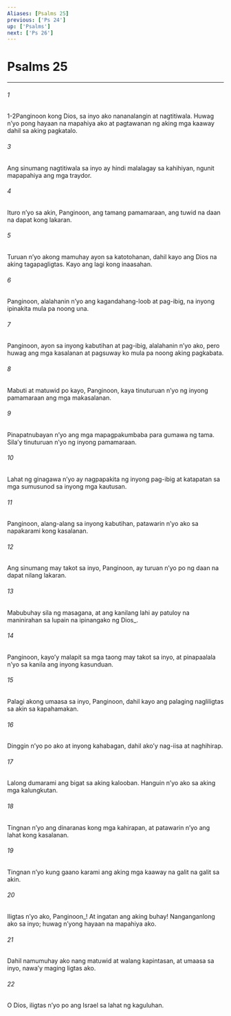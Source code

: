 ```yaml
---
Aliases: [Psalms 25]
previous: ['Ps 24']
up: ['Psalms']
next: ['Ps 26']
---
```

# Psalms 25

***






















###### 1 










1-2Panginoon kong Dios, sa inyo ako nananalangin at nagtitiwala. Huwag nʼyo pong hayaan na mapahiya ako at pagtawanan ng aking mga kaaway dahil sa aking pagkatalo. 





















###### 3 










Ang sinumang nagtitiwala sa inyo ay hindi malalagay sa kahihiyan, ngunit mapapahiya ang mga traydor. 





















###### 4 










Ituro nʼyo sa akin, Panginoon, ang tamang pamamaraan, ang tuwid na daan na dapat kong lakaran. 





















###### 5 










Turuan nʼyo akong mamuhay ayon sa katotohanan, dahil kayo ang Dios na aking tagapagligtas. Kayo ang lagi kong inaasahan. 





















###### 6 










Panginoon, alalahanin nʼyo ang kagandahang-loob at pag-ibig, na inyong ipinakita mula pa noong una. 





















###### 7 










Panginoon, ayon sa inyong kabutihan at pag-ibig, alalahanin nʼyo ako, pero huwag ang mga kasalanan at pagsuway ko mula pa noong aking pagkabata. 





















###### 8 










Mabuti at matuwid po kayo, Panginoon, kaya tinuturuan nʼyo ng inyong pamamaraan ang mga makasalanan. 





















###### 9 










Pinapatnubayan nʼyo ang mga mapagpakumbaba para gumawa ng tama. Silaʼy tinuturuan nʼyo ng inyong pamamaraan. 





















###### 10 










Lahat ng ginagawa nʼyo ay nagpapakita ng inyong pag-ibig at katapatan sa mga sumusunod sa inyong mga kautusan. 





















###### 11 










Panginoon, alang-alang sa inyong kabutihan, patawarin nʼyo ako sa napakarami kong kasalanan. 





















###### 12 










Ang sinumang may takot sa inyo, Panginoon, ay turuan nʼyo po ng daan na dapat nilang lakaran. 





















###### 13 










Mabubuhay sila ng masagana, at ang kanilang lahi ay patuloy na maninirahan sa lupain na ipinangako ng Dios_. 





















###### 14 










Panginoon, kayoʼy malapit sa mga taong may takot sa inyo, at pinapaalala nʼyo sa kanila ang inyong kasunduan. 





















###### 15 










Palagi akong umaasa sa inyo, Panginoon, dahil kayo ang palaging nagliligtas sa akin sa kapahamakan. 





















###### 16 










Dinggin nʼyo po ako at inyong kahabagan, dahil akoʼy nag-iisa at naghihirap. 





















###### 17 










Lalong dumarami ang bigat sa aking kalooban. Hanguin nʼyo ako sa aking mga kalungkutan. 





















###### 18 










Tingnan nʼyo ang dinaranas kong mga kahirapan, at patawarin nʼyo ang lahat kong kasalanan. 





















###### 19 










Tingnan nʼyo kung gaano karami ang aking mga kaaway na galit na galit sa akin. 





















###### 20 










Iligtas nʼyo ako, Panginoon_! At ingatan ang aking buhay! Nanganganlong ako sa inyo; huwag nʼyong hayaan na mapahiya ako. 





















###### 21 










Dahil namumuhay ako nang matuwid at walang kapintasan, at umaasa sa inyo, nawaʼy maging ligtas ako. 





















###### 22 










O Dios, iligtas nʼyo po ang Israel sa lahat ng kaguluhan.
